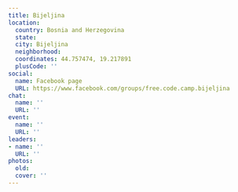 ```yaml
---
title: Bijeljina
location:
  country: Bosnia and Herzegovina
  state: 
  city: Bijeljina
  neighborhood: 
  coordinates: 44.757474, 19.217891
  plusCode: ''
social:
  name: Facebook page
  URL: https://www.facebook.com/groups/free.code.camp.bijeljina
chat:
  name: ''
  URL: ''
event:
  name: ''
  URL: ''
leaders:
- name: ''
  URL: ''
photos:
  old: 
  cover: ''
---
```

